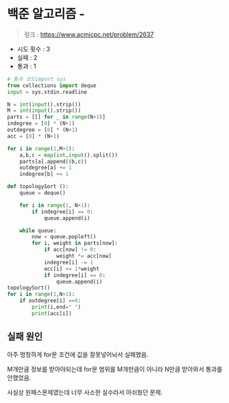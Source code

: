 # 백준 알고리즘 -

> 링크 : https://www.acmicpc.net/problem/2637

- 시도 횟수 : 3
- 실패 : 2
- 통과 : 1

```py
# 통과 코드import sys
from collections import deque
input = sys.stdin.readline

N = int(input().strip())
M = int(input().strip())
parts = [[] for _ in range(N+1)]
indegree = [0] * (N+1)
outdegree = [0] * (N+1)
acc = [0] * (N+1)

for i in range(1,M+1):
    a,b,c = map(int,input().split())
    parts[a].append((b,c))
    outdegree[a] += 1
    indegree[b] += 1

def topologySort ():
    queue = deque()

    for i in range(1, N+1):
        if indegree[i] == 0:
            queue.append(i)

    while queue:
        now = queue.popleft()
        for i, weight in parts[now]:
            if acc[now] != 0:
                weight *= acc[now]
            indegree[i] -= 1
            acc[i] += 1*weight
            if indegree[i] == 0:
                queue.append(i)
topologySort()
for i in range(1,N+1):
    if outdegree[i] ==0:
        print(i,end=" ")
        print(acc[i])
```

## 실패 원인

아주 멍청하게 for문 조건에 값을 잘못넣어놔서 실패했음.

M개만큼 정보를 받아야되는데 for문 범위를 M개만큼이 아니라 N만큼 받아와서 통과를 안했었음.

사실상 원패스문제였는데 너무 사소한 실수라서 아쉬웠던 문제.
